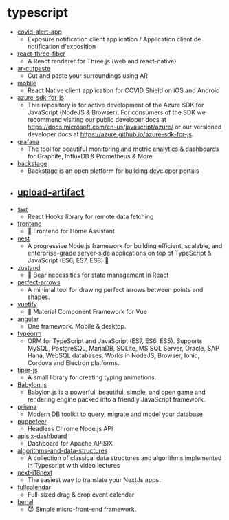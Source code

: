 # typescript
- [covid-alert-app](https://github.com/cds-snc/covid-alert-app)
  - Exposure notification client application / Application client de notification d'exposition
- [react-three-fiber](https://github.com/react-spring/react-three-fiber)
  - A React renderer for Three.js (web and react-native)
- [ar-cutpaste](https://github.com/cyrildiagne/ar-cutpaste)
  - Cut and paste your surroundings using AR
- [mobile](https://github.com/CovidShield/mobile)
  - React Native client application for COVID Shield on iOS and Android
- [azure-sdk-for-js](https://github.com/Azure/azure-sdk-for-js)
  - This repository is for active development of the Azure SDK for JavaScript (NodeJS & Browser). For consumers of the SDK we recommend visiting our public developer docs at https://docs.microsoft.com/en-us/javascript/azure/ or our versioned developer docs at https://azure.github.io/azure-sdk-for-js.
- [grafana](https://github.com/grafana/grafana)
  - The tool for beautiful monitoring and metric analytics & dashboards for Graphite, InfluxDB & Prometheus & More
- [backstage](https://github.com/spotify/backstage)
  - Backstage is an open platform for building developer portals
- [upload-artifact](https://github.com/actions/upload-artifact)
  - 
- [swr](https://github.com/vercel/swr)
  - React Hooks library for remote data fetching
- [frontend](https://github.com/home-assistant/frontend)
  - 🍭 Frontend for Home Assistant
- [nest](https://github.com/nestjs/nest)
  - A progressive Node.js framework for building efficient, scalable, and enterprise-grade server-side applications on top of TypeScript & JavaScript (ES6, ES7, ES8) 🚀
- [zustand](https://github.com/react-spring/zustand)
  - 🐻 Bear necessities for state management in React
- [perfect-arrows](https://github.com/steveruizok/perfect-arrows)
  - A minimal tool for drawing perfect arrows between points and shapes.
- [vuetify](https://github.com/vuetifyjs/vuetify)
  - 🐉 Material Component Framework for Vue
- [angular](https://github.com/angular/angular)
  - One framework. Mobile & desktop.
- [typeorm](https://github.com/typeorm/typeorm)
  - ORM for TypeScript and JavaScript (ES7, ES6, ES5). Supports MySQL, PostgreSQL, MariaDB, SQLite, MS SQL Server, Oracle, SAP Hana, WebSQL databases. Works in NodeJS, Browser, Ionic, Cordova and Electron platforms.
- [tiper-js](https://github.com/carlelieser/tiper-js)
  - A small library for creating typing animations.
- [Babylon.js](https://github.com/BabylonJS/Babylon.js)
  - Babylon.js is a powerful, beautiful, simple, and open game and rendering engine packed into a friendly JavaScript framework.
- [prisma](https://github.com/prisma/prisma)
  - Modern DB toolkit to query, migrate and model your database
- [puppeteer](https://github.com/puppeteer/puppeteer)
  - Headless Chrome Node.js API
- [apisix-dashboard](https://github.com/apache/apisix-dashboard)
  - Dashboard for Apache APISIX
- [algorithms-and-data-structures](https://github.com/jeffzh4ng/algorithms-and-data-structures)
  - A collection of classical data structures and algorithms implemented in Typescript with video lectures
- [next-i18next](https://github.com/isaachinman/next-i18next)
  - The easiest way to translate your NextJs apps.
- [fullcalendar](https://github.com/fullcalendar/fullcalendar)
  - Full-sized drag & drop event calendar
- [berial](https://github.com/berialjs/berial)
  - 😈 Simple micro-front-end framework.
